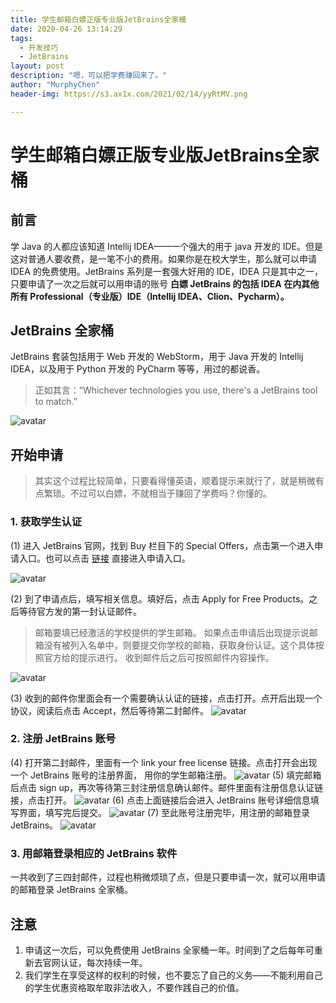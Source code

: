 ```yaml
---
title: 学生邮箱白嫖正版专业版JetBrains全家桶
date: 2020-04-26 13:14:29
tags:
  - 开发技巧
  - JetBrains
layout: post
description: "嗯，可以把学费赚回来了。"
author: "MurphyChen"
header-img: https://s3.ax1x.com/2021/02/14/yyRtMV.png

---
```


# 学生邮箱白嫖正版专业版JetBrains全家桶

## 前言

学 Java 的人都应该知道 Intellij IDEA——一个强大的用于 java 开发的 IDE。但是这对普通人要收费，是一笔不小的费用。如果你是在校大学生，那么就可以申请 IDEA 的免费使用。JetBrains 系列是一套强大好用的 IDE，IDEA 只是其中之一，只要申请了一次之后就可以用申请的账号 **白嫖 JetBrains 的包括 IDEA 在内其他所有 Professional（专业版）IDE（Intellij IDEA、Clion、Pycharm）。**

## JetBrains 全家桶

JetBrains 套装包括用于 Web 开发的 WebStorm，用于 Java 开发的 Intellij IDEA，以及用于 Python 开发的 PyCharm 等等，用过的都说香。

> 正如其言：“Whichever technologies you use, there's a JetBrains tool to match.”

![avatar](https://s1.ax1x.com/2020/04/26/Jc8XRS.png)

## 开始申请

> 其实这个过程比较简单，只要看得懂英语，顺着提示来就行了，就是稍微有点繁琐。不过可以白嫖，不就相当于赚回了学费吗？你懂的。

### 1. 获取学生认证

(1) 进入 JetBrains 官网，找到 Buy 栏目下的 Special Offers，点击第一个进入申请入口。也可以点击 [链接](https://www.jetbrains.com/shop/eform/students) 直接进入申请入口。

![avatar](https://s1.ax1x.com/2020/04/26/Jcw0x0.png)

(2) 到了申请点后，填写相关信息。填好后，点击 Apply for Free Products。之后等待官方发的第一封认证邮件。

> 邮箱要填已经激活的学校提供的学生邮箱。
> 如果点击申请后出现提示说邮箱没有被列入名单中，则要提交你学校的邮箱，获取身份认证。这个具体按照官方给的提示进行。
> 收到邮件后之后可按照邮件内容操作。

![avatar](https://s1.ax1x.com/2020/04/26/Jc0xh9.png)

(3) 收到的邮件你里面会有一个需要确认认证的链接，点击打开。点开后出现一个协议，阅读后点击 Accept，然后等待第二封邮件。
![avatar](https://s1.ax1x.com/2020/04/26/Jcsy4g.png)

### 2. 注册 JetBrains 账号

(4) 打开第二封邮件，里面有一个 link your free license 链接。点击打开会出现一个 JetBrains 账号的注册界面， 用你的学生邮箱注册。
![avatar](https://s1.ax1x.com/2020/04/26/Jc6a0P.png)
(5) 填完邮箱后点击 sign up，再次等待第三封注册信息确认邮件。邮件里面有注册信息认证链接，点击打开。
![avatar](https://s1.ax1x.com/2020/04/26/JcchDI.png)
(6) 点击上面链接后会进入 JetBrains 账号详细信息填写界面，填写完后提交。
![avatar](https://s1.ax1x.com/2020/04/26/JcgOJO.png)
(7) 至此账号注册完毕，用注册的邮箱登录 JetBrains。
![avatar](https://s1.ax1x.com/2020/04/26/Jc266H.png)

### 3. 用邮箱登录相应的 JetBrains 软件

一共收到了三四封邮件，过程也稍微烦琐了点，但是只要申请一次，就可以用申请的邮箱登录 JetBrains 全家桶。

## 注意

1. 申请这一次后，可以免费使用 JetBrains 全家桶一年。时间到了之后每年可重新去官网认证，每次持续一年。
2. 我们学生在享受这样的权利的时候，也不要忘了自己的义务——不能利用自己的学生优惠资格取牟取非法收入，不要作践自己的价值。
